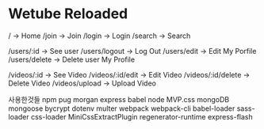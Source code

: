 # Wetube Reloaded

/ -> Home
/join -> Join
/login -> Login
/search -> Search

/users/:id -> See user
/users/logout -> Log Out
/users/edit -> Edit My Porfile
/users/delete -> Delete user My Profile

/videos/:id -> See Video
/videos/:id/edit -> Edit Video
/videos/:id/delete -> Delete Video
/videos/upload -> Upload Video

사용한것들
npm
pug
morgan
express
babel node
MVP.css
mongoDB
mongoose
bycrypt
dotenv
multer
webpack
webpack-cli
babel-loader
sass-loader
css-loader
MiniCssExtractPlugin
regenerator-runtime
express-flash
